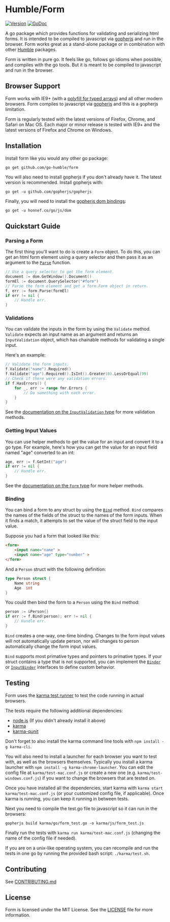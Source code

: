 Humble/Form
===========

[![Version](https://img.shields.io/badge/version-0.0.2-5272B4.svg)](https://github.com/go-humble/form/releases)
[![GoDoc](https://godoc.org/github.com/go-humble/form?status.svg)](https://godoc.org/github.com/go-humble/form)

A go package which provides functions for validating and serializing html forms.
It is intended to be compiled to javascript via
[gopherjs](https://github.com/gopherjs/gopherjs) and run in the browser. Form
works great as a stand-alone package or in combination with other
[Humble](https://github.com/go-humble) packages.

Form is written in pure go. It feels like go, follows go idioms when possible,
and compiles with the go tools. But it is meant to be compiled to javascript and
run in the browser.


Browser Support
---------------

Form works with IE9+ (with a
[polyfill for typed arrays](https://github.com/inexorabletash/polyfill/blob/master/typedarray.js))
and all other modern browsers. Form compiles to javascript via [gopherjs](https://github.com/gopherjs/gopherjs)
and this is a gopherjs limitation.

Form is regularly tested with the latest versions of Firefox, Chrome, and Safari
on Mac OS. Each major or minor release is tested with IE9+ and the latest
versions of Firefox and Chrome on Windows.


Installation
------------

Install form like you would any other go package:

```bash
go get github.com/go-humble/form
```

You will also need to install gopherjs if you don't already have it. The latest
version is recommended. Install gopherjs with:

```
go get -u github.com/gopherjs/gopherjs
```

Finally, you will need to install the
[gopherjs dom bindings](http://godoc.org/honnef.co/go/js/dom):

```
go get -u honnef.co/go/js/dom
```

Quickstart Guide
----------------

### Parsing a Form

The first thing you'll want to do is create a `Form` object. To do this, you can
get an html form element using a query selector and then pass it as an argument
to the [`Parse`](http://godoc.org/github.com/go-humble/form#Parse) function.

```go
// Use a query selector to get the form element.
document := dom.GetWindow().Document()
formEl := document.QuerySelector("#form")
// Parse the form element and get a form.Form object in return.
f, err := form.Parse(formEl)
if err != nil {
	// Handle err.
}
```

### Validations

You can validate the inputs in the form by using the `Validate` method.
`Validate` expects an input name as an argument and returns an `InputValidation`
object, which has chainable methods for validating a single input.

Here's an example:

```go
// Validate the form inputs.
f.Validate("name").Required()
f.Validate("age").Required().IsInt().Greater(0).LessOrEqual(99)
// Check if there were any validation errors.
if f.HasErrors() {
	for _, err := range fmr.Errors {
		// Do something with each error.
	}
}
```

See the
[documentation on the `InputValidation` type](http://godoc.org/github.com/go-humble/form#InputValidation)
for more validation methods.

### Getting Input Values

You can use helper methods to get the value for an input and convert it to
a go type. For example, here's how you can get the value for an input field
named "age" converted to an int:

```go
age, err := f.GetInt("age")
if err != nil {
	// Handle err.
}
```

See the
[documentation on the `Form` type](http://godoc.org/github.com/go-humble/form#Form)
for more helper methods.

### Binding

You can bind a form to any struct by using the
[`Bind`](http://godoc.org/github.com/go-humble/form#Form.Bind) method. `Bind`
compares the names of the fields of the struct to the names of the form inputs.
When it finds a match, it attempts to set the value of the struct field to the
input value.

Suppose you had a form that looked like this:

```html
<form>
	<input name="name" >
	<input name="age" type="number" >
</form>
```

And a `Person` struct with the following definition:

```go
type Person struct {
	Name string
	Age  int
}
```

You could then bind the form to a `Person` using the `Bind` method:

```go
person := &Person{}
if err := f.Bind(person); err != nil {
	// Handle err.
}
```

`Bind` creates a one-way, one-time binding. Changes to the form input values
will not automatically update person, nor will changes to person automatically
change the form input values.

`Bind` supports most primative types and pointers to primative types. If your
struct contains a type that is not supported, you can implement the
[`Binder`](http://godoc.org/github.com/go-humble/form#Binder) or
[`InputBinder`](http://godoc.org/github.com/go-humble/form#InputBinder)
interfaces to define custom behavior.


Testing
-------

Form uses the [karma test runner](http://karma-runner.github.io/0.12/index.html)
to test the code running in actual browsers.

The tests require the following additional dependencies:

- [node.js](http://nodejs.org/) (If you didn't already install it above)
- [karma](http://karma-runner.github.io/0.12/index.html)
- [karma-qunit](https://github.com/karma-runner/karma-qunit)

Don't forget to also install the karma command line tools with `npm install -g karma-cli`.

You will also need to install a launcher for each browser you want to test with,
as well as the browsers themselves. Typically you install a karma launcher with
`npm install -g karma-chrome-launcher`. You can edit the config file at
`karma/test-mac.conf.js` or create a new one (e.g. `karma/test-windows.conf.js`)
if you want to change the browsers that are tested on.

Once you have installed all the dependencies, start karma with
`karma start karma/test-mac.conf.js` (or your customized config file, if
applicable). Once karma is running, you can keep it running in between tests.

Next you need to compile the test.go file to javascript so it can run in the
browsers:

```
gopherjs build karma/go/form_test.go -o karma/js/form_test.js
```

Finally run the tests with `karma run karma/test-mac.conf.js` (changing the name
of the config file if needed).

If you are on a unix-like operating system, you can recompile and run the tests
in one go by running the provided bash script: `./karma/test.sh`.


Contributing
------------

See
[CONTRIBUTING.md](https://github.com/go-humble/form/blob/master/CONTRIBUTING.md)


License
-------

Form is licensed under the MIT License. See the
[LICENSE](https://github.com/go-humble/form/blob/master/LICENSE) file for more
information.
